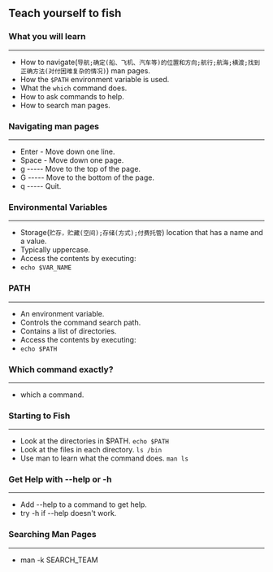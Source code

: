
## Teach yourself to fish

### What you will learn 

*****

* How to navigate(`导航;确定(船、飞机、汽车等)的位置和方向;航行;航海;横渡;找到正确方法(对付困难复杂的情况)`) man pages.
* How the `$PATH` environment variable is used.
* What the `which` command does.
* How to ask commands to help.
* How to search man pages.

### Navigating man pages

*****

* Enter - Move down one line.
* Space - Move down one page.
* g ----- Move to the top of the page.
* G ----- Move to the bottom of the page.
* q ----- Quit.

### Environmental Variables

*****

* Storage(`贮存，贮藏(空间);存储(方式);付费托管`) location that has a name and a value.
* Typically uppercase.
* Access the contents by executing:
*   `echo $VAR_NAME`

### PATH

*****

* An environment variable.
* Controls the command search path.
* Contains a list of directories.
* Access the contents by executing:
*   `echo $PATH`

### Which command exactly?

*****

* which a command.

### Starting to Fish

*****

* Look at the directories in $PATH. `echo $PATH`
* Look at the files in each directory. `ls /bin`
* Use man to learn what the command does. `man ls`

### Get Help with --help or -h

*****

* Add --help to a command to get help.
* try -h if --help doesn't work.

### Searching Man Pages

*****

* man -k SEARCH_TEAM




